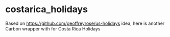 # costarica_holidays
Based on https://github.com/geoffreyrose/us-holidays idea, here is another Carbon wrapper with for Costa Rica Holidays
